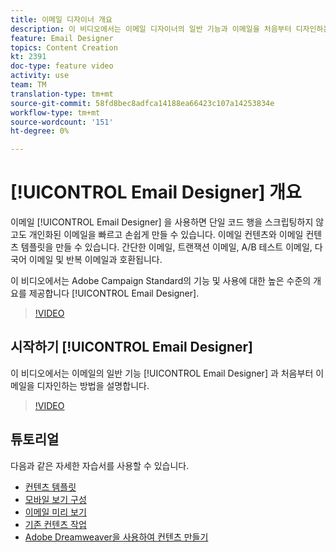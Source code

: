 ```yaml
---
title: 이메일 디자이너 개요
description: 이 비디오에서는 이메일 디자이너의 일반 기능과 이메일을 처음부터 디자인하는 방법에 대해 설명합니다. 이 페이지에는 Adobe Campaign 이메일 디자이너에게 사용할 수 있는 모든 기능 비디오가 나열됩니다
feature: Email Designer
topics: Content Creation
kt: 2391
doc-type: feature video
activity: use
team: TM
translation-type: tm+mt
source-git-commit: 58fd8bec8adfca14188ea66423c107a14253834e
workflow-type: tm+mt
source-wordcount: '151'
ht-degree: 0%

---
```



# [!UICONTROL Email Designer] 개요

이메일 [!UICONTROL Email Designer] 을 사용하면 단일 코드 행을 스크립팅하지 않고도 개인화된 이메일을 빠르고 손쉽게 만들 수 있습니다. 이메일 컨텐츠와 이메일 컨텐츠 템플릿을 만들 수 있습니다. 간단한 이메일, 트랜잭션 이메일, A/B 테스트 이메일, 다국어 이메일 및 반복 이메일과 호환됩니다.

이 비디오에서는 Adobe Campaign Standard의 기능 및 사용에 대한 높은 수준의 개요를 제공합니다 [!UICONTROL Email Designer].

>[!VIDEO](https://video.tv.adobe.com/v/22771?quality=12)

## 시작하기 [!UICONTROL Email Designer]

이 비디오에서는 이메일의 일반 기능 [!UICONTROL Email Designer] 과 처음부터 이메일을 디자인하는 방법을 설명합니다.

>[!VIDEO](https://video.tv.adobe.com/v/25912?quality=12)

## 튜토리얼

다음과 같은 자세한 자습서를 사용할 수 있습니다.

* [컨텐츠 템플릿](/help/designing-content/email-designer/email-content-templates.md)
* [모바일 보기 구성](/help/designing-content/email-designer/configure-the-mobile-view.md)
* [이메일 미리 보기](/help/designing-content/email-designer/preview-your-email.md)
* [기존 컨텐츠 작업](/help/designing-content/email-designer/working-with-existing-content.md)
* [Adobe Dreamweaver을 사용하여 컨텐츠 만들기](/help/designing-content/email-designer/dreamweaver-integration.md)
